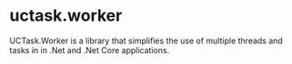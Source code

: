 # uctask.worker
UCTask.Worker is a library that simplifies the use of multiple threads and tasks in in .Net and .Net Core applications.

